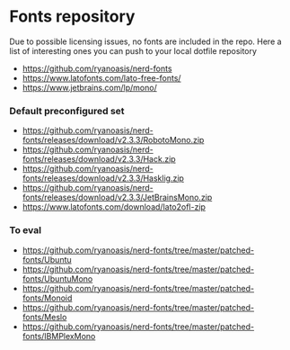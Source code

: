 # Fonts repository

Due to possible licensing issues, no fonts are included in the repo.
Here a list of interesting ones you can push to your local dotfile repository

- https://github.com/ryanoasis/nerd-fonts
- https://www.latofonts.com/lato-free-fonts/
- https://www.jetbrains.com/lp/mono/

### Default preconfigured set
- https://github.com/ryanoasis/nerd-fonts/releases/download/v2.3.3/RobotoMono.zip
- https://github.com/ryanoasis/nerd-fonts/releases/download/v2.3.3/Hack.zip
- https://github.com/ryanoasis/nerd-fonts/releases/download/v2.3.3/Hasklig.zip
- https://github.com/ryanoasis/nerd-fonts/releases/download/v2.3.3/JetBrainsMono.zip
- https://www.latofonts.com/download/lato2ofl-zip

### To eval  
- https://github.com/ryanoasis/nerd-fonts/tree/master/patched-fonts/Ubuntu
- https://github.com/ryanoasis/nerd-fonts/tree/master/patched-fonts/UbuntuMono
- https://github.com/ryanoasis/nerd-fonts/tree/master/patched-fonts/Monoid
- https://github.com/ryanoasis/nerd-fonts/tree/master/patched-fonts/Meslo
- https://github.com/ryanoasis/nerd-fonts/tree/master/patched-fonts/IBMPlexMono
